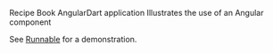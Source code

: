Recipe Book AngularDart application
Illustrates the use of an Angular component

See [Runnable](http://runnable.com/UvLzx4BMROhBAABH/angular-dart-tutorial-chapter-03) for a demonstration.
